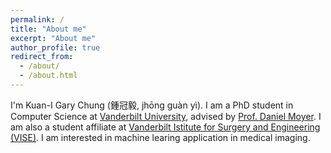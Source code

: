 ```yaml
---
permalink: /
title: "About me"
excerpt: "About me"
author_profile: true
redirect_from: 
  - /about/
  - /about.html
---
```


I'm Kuan-I Gary Chung (鍾冠毅, jhōng guàn yì). I am a PhD student in Computer Science at [Vanderbilt University](https://www.vanderbilt.edu/), advised by [Prof. Daniel Moyer](https://engineering.vanderbilt.edu/bio/daniel-moyer). I am also a student affiliate at [Vanderbilt Istitute for Surgery and Engineering (VISE)](https://www.vanderbilt.edu/vise/). I am interested in machine learing application in medical imaging. 